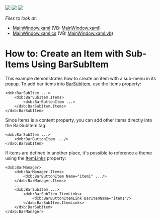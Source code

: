 <!-- default badges list -->
![](https://img.shields.io/endpoint?url=https://codecentral.devexpress.com/api/v1/VersionRange/128640799/21.1.5%2B)
[![](https://img.shields.io/badge/Open_in_DevExpress_Support_Center-FF7200?style=flat-square&logo=DevExpress&logoColor=white)](https://supportcenter.devexpress.com/ticket/details/T325294)
[![](https://img.shields.io/badge/📖_How_to_use_DevExpress_Examples-e9f6fc?style=flat-square)](https://docs.devexpress.com/GeneralInformation/403183)
<!-- default badges end -->
<!-- default file list -->
*Files to look at*:

* [MainWindow.xaml](./CS/SubItemExample/MainWindow.xaml) (VB: [MainWindow.xaml](./VB/SubItemExample/MainWindow.xaml))
* [MainWindow.xaml.cs](./CS/SubItemExample/MainWindow.xaml.cs) (VB: [MainWindow.xaml.vb](./VB/SubItemExample/MainWindow.xaml.vb))
<!-- default file list end -->
# How to: Create an Item with Sub-Items Using BarSubItem


<p>This example demonstrates how to create an item with a sub-menu in its popup. To add bar items into <a href="https://documentation.devexpress.com/#WPF/clsDevExpressXpfBarsBarSubItemtopic">BarSubItem</a>, use the Items property:</p>


```xaml
<dxb:BarSubItem ...>
    <dxb:BarSubItem.Items>
        <dxb:BarButtonItem ...>
    </dxb:BarSubItem.Items>
</dxb:BarSubItem>
```


<p>Since Items is a content property, you can add other items directly into the BarSubItem tag:</p>


```xaml
<dxb:BarSubItem ...>
    <dxb:BarButtonItem .../>
</dxb:BarSubItem>
```


<p>If items are defined in another place, it's possible to reference a theme using the <a href="https://documentation.devexpress.com/#WPF/DevExpressXpfBarsBarSubItem_ItemLinkstopic">ItemLinks</a> property:</p>


```xaml
<dxb:BarManager>
    <dxb:BarManager.Items>
        <dxb:BarButtonItem Name="item1" .../>
    </dxb:BarManager.Items>
    ...
    <dxb:BarSubItem ...>
        <dxb:BarSubItem.ItemLinks>
            <dxb:BarButtonItemLink BarItemName="item1"/>
        </dxb:BarSubItem.ItemLinks>
    </dxb:BarSubItem>
</dxb:BarManager>
```



<br/>


